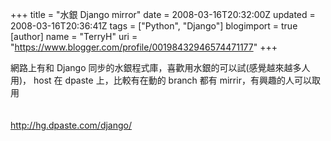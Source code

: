 +++
title = "水銀 Django mirror"
date = 2008-03-16T20:32:00Z
updated = 2008-03-16T20:36:41Z
tags = ["Python", "Django"]
blogimport = true 
[author]
	name = "TerryH"
	uri = "https://www.blogger.com/profile/00198432946574471177"
+++

網路上有和 Django  同步的水銀程式庫，喜歡用水銀的可以試(感覺越來越多人用)， host 在 dpaste 上，比較有在動的 branch 都有 mirrir，有興趣的人可以取用<br /><br /><br /><a href="http://hg.dpaste.com/django/">http://hg.dpaste.com/django/</a>
